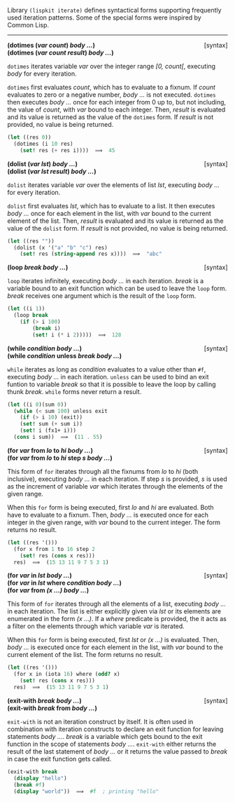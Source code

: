Library `(lispkit iterate)` defines syntactical forms supporting frequently used iteration patterns. Some of the special forms were inspired by Common Lisp.

***

**(dotimes (_var count_) _body ..._)** <span style="float:right;text-align:rigth;">[syntax]</span>   
**(dotimes (_var count result_) _body ..._)**   

`dotimes` iterates variable _var_ over the integer range _[0, count[_, executing _body_ for every iteration.

`dotimes` first evaluates _count_, which has to evaluate to a fixnum. If _count_ evaluates to zero or a negative number, _body ..._ is not executed. `dotimes` then executes _body ..._ once for each integer from 0 up to, but not including, the value of _count_, with _var_ bound to each integer. Then, _result_ is evaluated and its value is returned as the value of the `dotimes` form. If _result_ is not provided, no value is being returned.

```scheme
(let ((res 0))
  (dotimes (i 10 res)
    (set! res (+ res i))))  ⟹  45
```

**(dolist (_var lst_) _body ..._)** <span style="float:right;text-align:rigth;">[syntax]</span>   
**(dolist (_var lst result_) _body ..._)**   

`dolist` iterates variable _var_ over the elements of list _lst_, executing _body ..._ for every iteration. 

`dolist` first evaluates _lst_, which has to evaluate to a list. It then executes _body ..._ once for each element in the list, with _var_ bound to the current element of the list. Then, _result_ is evaluated and its value is returned as the value of the `dolist` form. If _result_ is not provided, no value is being returned.

```scheme
(let ((res ""))
  (dolist (x '("a" "b" "c") res)
    (set! res (string-append res x))))  ⟹  "abc"
```

**(loop _break body ..._)** <span style="float:right;text-align:rigth;">[syntax]</span>   

`loop` iterates infinitely, executing _body ..._ in each iteration. _break_ is a variable bound to an exit function which can be used to leave the `loop` form. _break_ receives one argument which is the result of the `loop` form.

```scheme
(let ((i 1))
  (loop break
    (if (> i 100)
        (break i)
        (set! i (* i 2)))))  ⟹  128
```

**(while _condition body ..._)** <span style="float:right;text-align:rigth;">[syntax]</span>   
**(while _condition_ unless _break body ..._)**   

`while` iterates as long as _condition_ evaluates to a value other than `#f`, executing _body ..._ in each iteration. `unless` can be used to bind an exit funtion to variable _break_ so that it is possible to leave the loop by calling thunk _break_. `while` forms never return a result.

```scheme
(let ((i 0)(sum 0))
  (while (< sum 100) unless exit
    (if (> i 10) (exit))
    (set! sum (+ sum i))
    (set! i (fx1+ i)))
  (cons i sum))  ⟹  (11 . 55)
```

**(for _var_ from _lo_ to _hi body ..._)** <span style="float:right;text-align:rigth;">[syntax]</span>   
**(for _var_ from _lo_ to _hi_ step _s body ..._)**   

This form of `for` iterates through all the fixnums from _lo_ to _hi_ (both inclusive), executing _body ..._ in each iteration. If step _s_ is provided, _s_ is used as the increment of variable _var_ which iterates through the elements of the given range.

When this `for` form is being executed, first _lo_ and _hi_ are evaluated. Both have to evaluate to a fixnum. Then, _body ..._ is executed once for each integer in the given range, with _var_ bound to the current integer. The form returns no result.

```scheme
(let ((res '()))
  (for x from 1 to 16 step 2
    (set! res (cons x res)))
  res)  ⟹  (15 13 11 9 7 5 3 1)
```

**(for _var_ in _lst body ..._)** <span style="float:right;text-align:rigth;">[syntax]</span>   
**(for _var_ in _lst_ where _condition body ..._)**   
**(for _var_ from _(x ...) body ..._)**   

This form of `for` iterates through all the elements of a list, executing _body ..._ in each iteration. The list is either explicitly given via _lst_ or its elements are enumerated in the form _(x ...)_. If a _where_ predicate is provided, the it acts as a filter on the elements through which variable _var_ is iterated.

When this `for` form is being executed, first _lst_ or _(x ...)_ is evaluated. Then, _body ..._ is executed once for each element in the list, with _var_ bound to the current element of the list. The form returns no result.

```scheme
(let ((res '()))
  (for x in (iota 16) where (odd? x)
    (set! res (cons x res)))
  res)  ⟹  (15 13 11 9 7 5 3 1)
```

**(exit-with _break body ..._)** <span style="float:right;text-align:rigth;">[syntax]</span>   
**(exit-with _break_ from _body ..._)**   

`exit-with` is not an iteration construct by itself. It is often used in combination with iteration constructs to declare an exit function for leaving statements _body ..._. _break_ is a variable which gets bound to the exit function in the scope of statements _body ..._. `exit-with` either returns the result of the last statement of _body ..._ or it returns the value passed to _break_ in case the exit function gets called.

```scheme
(exit-with break
  (display "hello")
  (break #f)
  (display "world"))  ⟹  #f  ; printing "hello"
```
